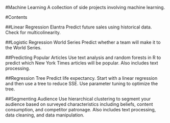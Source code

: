 #Machine Learning
A collection of side projects involving machine learning.

#Contents

##Linear Regression Elantra
Predict future sales using historical data. Check for multicolinearity.

##Logistic Regression World Series
Predict whether a team will make it to the World Series.

##Predicting Popular Articles
Use text analysis and random forests in R to predict which New York Times articles will be popular. Also includes text processing.

##Regression Tree
Predict life expectancy. Start with a linear regression and then use a tree to reduce SSE. Use parameter tuning to optimize the tree. 

##Segmenting Audience
Use hierarchical clustering to segment your audience based on surveyed characteristics including beliefs, content consumption, and competitor patronage. Also includes text processing, data cleaning, and data manipulation. 


